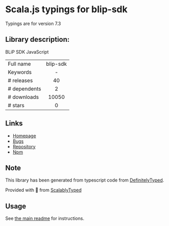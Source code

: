 
# Scala.js typings for blip-sdk

Typings are for version 7.3

## Library description:
BLiP SDK JavaScript

|                    |                 |
| ------------------ | :-------------: |
| Full name          | blip-sdk |
| Keywords           | - |
| # releases         | 40 |
| # dependents       | 2 |
| # downloads        | 10050 |
| # stars            | 0 |

## Links
- [Homepage](https://github.com/takenet/blip-sdk-js#readme)
- [Bugs](https://github.com/takenet/blip-sdk-js/issues)
- [Repository](https://github.com/takenet/blip-sdk-js)
- [Npm](https://www.npmjs.com/package/blip-sdk)
    


## Note
This library has been generated from typescript code from [DefinitelyTyped](https://definitelytyped.org).

Provided with :purple_heart: from [ScalablyTyped](https://github.com/oyvindberg/ScalablyTyped)

## Usage
See [the main readme](../../readme.md) for instructions.


